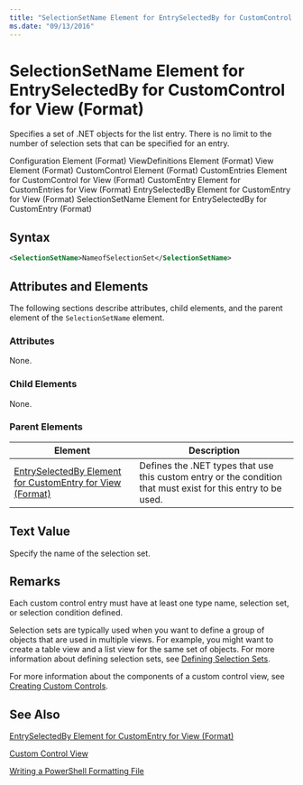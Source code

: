 ```yaml
---
title: "SelectionSetName Element for EntrySelectedBy for CustomControl for View (Format) | Microsoft Docs"
ms.date: "09/13/2016"
---
```

# SelectionSetName Element for EntrySelectedBy for CustomControl for View (Format)

Specifies a set of .NET objects for the list entry. There is no limit to the number of selection sets that can be specified for an entry.

Configuration Element (Format)
ViewDefinitions Element (Format)
View Element (Format)
CustomControl Element (Format)
CustomEntries Element for CustomControl for View (Format)
CustomEntry Element for CustomEntries for View (Format)
EntrySelectedBy Element for CustomEntry for View (Format)
SelectionSetName Element for EntrySelectedBy for CustomEntry (Format)

## Syntax

```xml
<SelectionSetName>NameofSelectionSet</SelectionSetName>
```

## Attributes and Elements

The following sections describe attributes, child elements, and the parent element of the `SelectionSetName` element.

### Attributes

None.

### Child Elements

None.

### Parent Elements

|Element|Description|
|-------------|-----------------|
|[EntrySelectedBy Element for CustomEntry for View (Format)](./entryselectedby-element-for-customentry-for-customcontrol-for-view-format.md)|Defines the .NET types that use this custom entry or the condition that must exist for this entry to be used.|

## Text Value

Specify the name of the selection set.

## Remarks

Each custom control entry must have at least one type name, selection set, or selection condition defined.

Selection sets are typically used when you want to define a group of objects that are used in multiple views. For example, you might want to create a table view and a list view for the same set of objects. For more information about defining selection sets, see [Defining Selection Sets](./defining-selection-sets.md).

For more information about the components of a custom control view, see [Creating Custom Controls](./creating-custom-controls.md).

## See Also

[EntrySelectedBy Element for CustomEntry for View (Format)](./entryselectedby-element-for-customentry-for-customcontrol-for-view-format.md)

[Custom Control View](./creating-custom-controls.md)

[Writing a PowerShell Formatting File](./writing-a-powershell-formatting-file.md)

